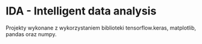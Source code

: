 # IDA - Intelligent data analysis
Projekty wykonane z wykorzystaniem biblioteki tensorflow.keras, matplotlib, pandas oraz numpy.
